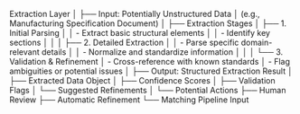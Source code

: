 Extraction Layer
│
├── Input: Potentially Unstructured Data
│   (e.g., Manufacturing Specification Document)
│
├── Extraction Stages
│   ├── 1. Initial Parsing
│   │   - Extract basic structural elements
│   │   - Identify key sections
│   │
│   ├── 2. Detailed Extraction
│   │   - Parse specific domain-relevant details
│   │   - Normalize and standardize information
│   │
│   └── 3. Validation & Refinement
│       - Cross-reference with known standards
│       - Flag ambiguities or potential issues
│
├── Output: Structured Extraction Result
│   ├── Extracted Data Object
│   ├── Confidence Scores
│   ├── Validation Flags
│   └── Suggested Refinements
│
└── Potential Actions
    ├── Human Review
    ├── Automatic Refinement
    └── Matching Pipeline Input
